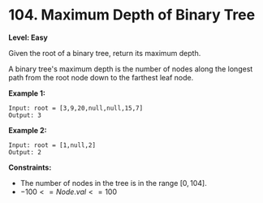 # 104. Maximum Depth of Binary Tree
**Level: Easy**

Given the root of a binary tree, return its maximum depth.

A binary tree's maximum depth is the number of nodes along the longest path from the root node down to the farthest leaf node.

**Example 1:**

```
Input: root = [3,9,20,null,null,15,7]
Output: 3
```

**Example 2:**
```
Input: root = [1,null,2]
Output: 2
```
 
**Constraints:**
* The number of nodes in the tree is in the range $[0, 104]$.
* $-100 <= Node.val <= 100$